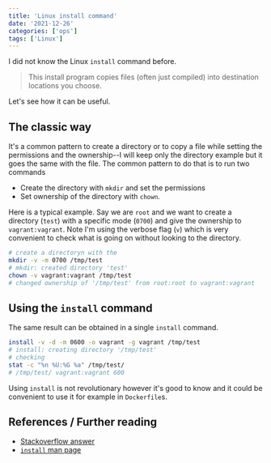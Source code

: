 ```yaml
---
title: 'Linux install command'
date: '2021-12-26'
categories: ['ops']
tags: ['Linux']
---
```


I did not know the Linux `install` command before. 

> This install program copies files (often just compiled) into destination locations you choose. 

Let's see how it can be useful.

<!--more-->

## The classic way

It's a common pattern to create a directory or to copy a file while setting the permissions and the ownership--I will keep only the directory example but it goes the same with the file.
The common pattern to do that is to run two commands

- Create the directory with `mkdir` and set the permissions
- Set ownership of the directory with `chown`.

Here is a typical example. 
Say we are `root` and we want to create a directory (`test`) with a specific mode (`0700`) and give the ownership to `vagrant:vagrant`.
Note I'm using the verbose flag (`v`) which is very convenient to check what is going on without looking to the directory.

```bash
# create a directoryn with the 
mkdir -v -m 0700 /tmp/test
# mkdir: created directory 'test'
chown -v vagrant:vagrant /tmp/test
# changed ownership of '/tmp/test' from root:root to vagrant:vagrant
```

## Using the `install` command

The same result can be obtained in a single `install` command.

```bash
install -v -d -m 0600 -o vagrant -g vagrant /tmp/test
# install: creating directory '/tmp/test'
# checking
stat -c "%n %U:%G %a" /tmp/test/
# /tmp/test/ vagrant:vagrant 600
```

Using `install` is not revolutionary however it's good to know and it could be convenient to use it for example in `Dockerfile`s.

## References / Further reading

- [Stackoverflow answer](https://stackoverflow.com/a/25873952/4413446)
- [`install` man page](https://linux.die.net/man/1/install)